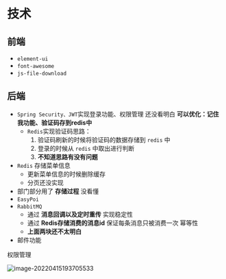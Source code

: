 # 技术

## 前端
- `element-ui`
- `font-awesome`
- `js-file-download`

## 后端
- `Spring Security、JWT`实现登录功能、权限管理 还没看明白 **可以优化：记住我功能、验证码存到redis中**
  - `Redis`实现验证码思路：
    1. 验证码刷新的时候将验证码的数据存储到 `redis` 中
    2. 登录的时候从 `redis` 中取出进行判断
    3. **不知道思路有没有问题**
- `Redis` 存储菜单信息
  - 更新菜单信息的时候删除缓存
  - 分页还没实现
- 部门部分用了 **存储过程** 没看懂
- `EasyPoi `
- `RabbitMQ`
  - 通过 **消息回调以及定时重传** 实现稳定性
  - 通过 **Redis存储消费的消息id** 保证每条消息只被消费一次 幂等性
  - **上面两块还不太明白**
- 邮件功能


权限管理

![image-20220415193705533](https://gitee.com/yun-xiaojie/blog-image/raw/master/img/image-20220415193705533.png)